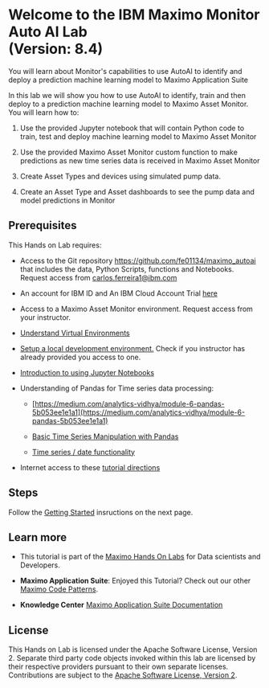 # Welcome to the IBM Maximo Monitor Auto AI Lab<br>(Version: 8.4)

You will learn about Monitor's capabilities to use AutoAI to identify and deploy a prediction machine learning model to 
Maximo Application Suite

In this lab we will show you how to use AutoAI to identify, train  and then deploy to a prediction machine learning model 
to Maximo Asset Monitor. You will learn how to:

1.  Use the provided Jupyter notebook that will contain Python code to train, test and deploy machine learning model to
    Maximo Asset Monitor
    
2.  Use the provided Maximo Asset Monitor custom function to make predictions as new time series data is received in
    Maximo Asset Monitor
    
3.  Create Asset Types and devices using simulated pump data. 

4.  Create an Asset Type and Asset dashboards to see the pump data and model predictions in Monitor



## Prerequisites

This Hands on Lab requires:

* Access to the Git repository  https://github.com/fe01134/maximo_autoai that includes the data, Python Scripts, functions 
and Notebooks.  Request access from  carlos.ferreira1@ibm.com

* An account for IBM ID and An IBM Cloud Account Trial  [here](http://ibm.biz/maximo-dev-ibmcloud)

* Access to a Maximo Asset Monitor environment. Request access from your instructor. 

* [Understand Virtual Environments](https://realpython.com/python-virtual-environments-a-primer/)

* [Setup a local development environment.](setup_local_environment.md)  Check if you instructor has already provided you access to one. 

* [Introduction to using Jupyter Notebooks](https://realpython.com/jupyter-notebook-introduction/#:~:text=The%20Jupyter%20Notebook%20is%20an,the%20people%20at%20Project%20Jupyter.)

* Understanding of Pandas for Time series data processing:

    - [https://medium.com/analytics-vidhya/module-6-pandas-5b053ee1e1a1](https://medium.com/analytics-vidhya/module-6-pandas-5b053ee1e1a1)

    - [Basic Time Series Manipulation with Pandas](https://towardsdatascience.com/basic-time-series-manipulation-with-pandas-4432afee64ea)

    - [Time series / date functionality](https://pandas.pydata.org/pandas-docs/dev/user_guide/timeseries.html)

* Internet access to these [tutorial directions](https://mam-hol.eu-gb.mybluemix.net/monitor_autoai_8.4/)

## Steps

Follow the [Getting Started](get_started.md) insructions on the next page.


## Learn more

* This tutorial is part of the [Maximo Hands On Labs](https://mam-hol.eu-gb.mybluemix.net/) for Data scientists and Developers. 

* **Maximo Application Suite**: Enjoyed this Tutorial? Check out our other [Maximo Code Patterns](https://developer.ibm.com/components/maximo/patterns/).

* **Knowledge Center**  [Maximo Application Suite Documentation](https://www.ibm.com/docs/en/mas82/8.2.0?topic=getting-started)

## License

This Hands on Lab is licensed under the Apache Software License, Version 2.  Separate third party code objects invoked 
within this lab are licensed by their respective providers pursuant to their own separate licenses. Contributions are 
subject to the [Apache Software License, Version 2](https://www.apache.org/licenses/LICENSE-2.0.txt). 
